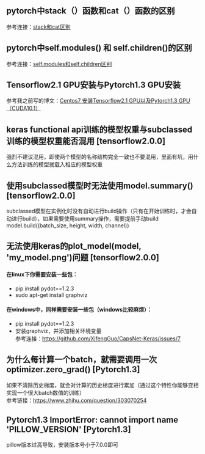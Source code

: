 

## pytorch中stack（）函数和cat（）函数的区别

参考连接：[stack和cat区别](https://github.com/MorvanLi/Python/blob/main/summary_detail/pytorch%E4%B8%ADstack%EF%BC%88%EF%BC%89%E5%87%BD%E6%95%B0%E5%92%8Ccat%EF%BC%88%EF%BC%89%E5%87%BD%E6%95%B0%E7%9A%84%E5%8C%BA%E5%88%AB.md)

## pytorch中self.modules() 和 self.children()的区别

参考连接：[self.modules和self.children区别](https://github.com/MorvanLi/Python/blob/main/summary_detail/self.modules()%20%E5%92%8C%20self.children()%E7%9A%84%E5%8C%BA%E5%88%AB.md)

## Tensorflow2.1 GPU安装与Pytorch1.3 GPU安装

参考我之前写的博文：[Centos7 安装Tensorflow2.1 GPU以及Pytorch1.3 GPU（CUDA10.1）](https://blog.csdn.net/qq_37541097/article/details/103933366)


## keras functional api训练的模型权重与subclassed训练的模型权重能否混用 [tensorflow2.0.0]
强烈不建议混用，即使两个模型的名称结构完全一致也不要混用，里面有坑，用什么方法训练的模型就载入相应的模型权重


## 使用subclassed模型时无法使用model.summary() [tensorflow2.0.0]
subclassed模型在实例化时没有自动进行build操作（只有在开始训练时，才会自动进行build），如果需要使用summary操作，需要提前手动build  
model.build((batch_size, height, width, channel))


## 无法使用keras的plot_model(model, 'my_model.png')问题 [tensorflow2.0.0]
#### 在linux下你需要安装一些包：
* pip install pydot==1.2.3
* sudo apt-get install graphviz   
#### 在windows中，同样需要安装一些包（windows比较麻烦）：
* pip install pydot==1.2.3
* 安装graphviz，并添加相关环境变量  
参考连接：https://github.com/XifengGuo/CapsNet-Keras/issues/7

## 为什么每计算一个batch，就需要调用一次optimizer.zero_grad() [Pytorch1.3]   
如果不清除历史梯度，就会对计算的历史梯度进行累加（通过这个特性你能够变相实现一个很大batch数值的训练）   
参考链接：https://www.zhihu.com/question/303070254    

## Pytorch1.3 ImportError: cannot import name 'PILLOW_VERSION' [Pytorch1.3]  
pillow版本过高导致，安装版本号小于7.0.0即可